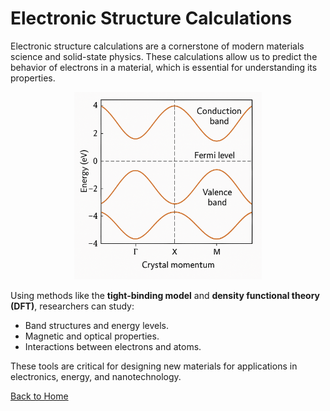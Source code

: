 # Electronic Structure Calculations

Electronic structure calculations are a cornerstone of modern materials science and solid-state physics. These calculations allow us to predict the behavior of electrons in a material, which is essential for understanding its properties.


<div style="text-align: center;">
<img src="./bandstructure.png" alt="BandStruct" style="width: 300px; height: auto;">
</div>

Using methods like the **tight-binding model** and **density functional theory (DFT)**, researchers can study:
- Band structures and energy levels.
- Magnetic and optical properties.
- Interactions between electrons and atoms.

These tools are critical for designing new materials for applications in electronics, energy, and nanotechnology.

[Back to Home](index.md)